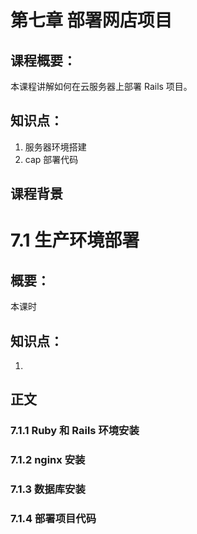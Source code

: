 # 第七章 部署网店项目

## 课程概要：

本课程讲解如何在云服务器上部署 Rails 项目。

## 知识点：

1. 服务器环境搭建
2. cap 部署代码

## 课程背景

# 7.1 生产环境部署

## 概要：

本课时

## 知识点：

1. 

## 正文

### 7.1.1 Ruby 和 Rails 环境安装

### 7.1.2 nginx 安装

### 7.1.3 数据库安装

### 7.1.4 部署项目代码
